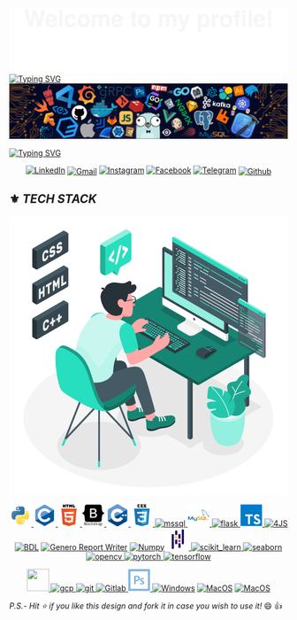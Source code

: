  ![](Bottom_up.svg)
[![Typing SVG](https://readme-typing-svg.herokuapp.com?color=%2336BCF7&center=true&vCenter=true&width=900&lines=Hi+there+👋,+I+am+Harshith+R;+Welcome+to+My+Profile!;Over+2+years+of+programming+experience;Always+learning+new+things+;Machine+Learning+Enthusiast+;Kaggle+community+member)](https://git.io/typing-svg)
![](header_.png)

[![Typing SVG](https://readme-typing-svg.herokuapp.com?color=%2336BCF7&center=true&vCenter=true&width=900&lines=📫+How+to+reach+me)](https://git.io/typing-svg)
<p align ="center">
  <a href="www.linkedin.com/in/theharshithr/"><img src="https://cdn.jsdelivr.net/gh/devicons/devicon/icons/linkedin/linkedin-original.svg" alt="LinkedIn" width="40" height="40"/></a>
  <a href="mailto:rharshith1868@gmail.com" target="blank"><img align="center" src="https://raw.githubusercontent.com/BEPb/BEPb/master/assets/gmail.svg" alt="Gmail" height="40" width="40" /></a>
  <a href="https://www.instagram.com/theharshithr/"><img src="https://upload.wikimedia.org/wikipedia/commons/e/e7/Instagram_logo_2016.svg" alt="Instagram" width="40" height="40"/></a>
  <a href="https://www.facebook.com/theharshithr/"><img src="https://cdn.jsdelivr.net/gh/devicons/devicon/icons/facebook/facebook-original.svg" alt="Facebook" width="40" height="40"/></a>
  <a href="https://t.me/theharshithr"><img src="https://upload.wikimedia.org/wikipedia/commons/8/82/Telegram_logo.svg" alt="Telegram" width="40" height="40"/></a>
  <a href="https://github.com/theharshithr"><img align="center" src="https://cdn.jsdelivr.net/gh/devicons/devicon/icons/github/github-original-wordmark.svg" alt="Github" width="40" height="40"/></a>
</p>

## :fleur_de_lis: **_TECH STACK_**

![](developer.svg)

<div align = "center">
  <a href="https://www.python.org" target="_blank" rel="noreferrer"> <img src="https://raw.githubusercontent.com/devicons/devicon/master/icons/python/python-original.svg" alt="python" width="40" 
     height="40"/> </a> 
  <a href="https://www.cprogramming.com/" target="_blank" rel="noreferrer"> <img src="https://raw.githubusercontent.com/devicons/devicon/master/icons/c/c-original.svg" alt="c" width="40" height="40"/> </a> 
  <a href="https://www.w3.org/html/" target="_blank" rel="noreferrer"> <img src="https://raw.githubusercontent.com/devicons/devicon/master/icons/html5/html5-original-wordmark.svg" alt="html5" width="40" 
     height="40"/> </a>
  <a href="https://getbootstrap.com" target="_blank" rel="noreferrer"> <img src="https://raw.githubusercontent.com/devicons/devicon/master/icons/bootstrap/bootstrap-plain-wordmark.svg" alt="bootstrap" 
     width="40" height="40"/> </a> 
  <a href="https://www.w3schools.com/cpp/" target="_blank" rel="noreferrer"> <img src="https://raw.githubusercontent.com/devicons/devicon/master/icons/cplusplus/cplusplus-original.svg" alt="cplusplus" 
     width="40" height="40"/> </a> 
  <a href="https://www.w3schools.com/css/" target="_blank" rel="noreferrer"> <img src="https://raw.githubusercontent.com/devicons/devicon/master/icons/css3/css3-original-wordmark.svg" alt="css3" width="40" 
     height="40"/> </a> 
  <a href="https://www.microsoft.com/en-us/sql-server" target="_blank" rel="noreferrer"> <img src="https://www.svgrepo.com/show/303229/microsoft-sql-server-logo.svg" alt="mssql" width="40" height="40"/>                   </a> 
  <a href="https://www.mysql.com/" target="_blank" rel="noreferrer"> <img src="https://raw.githubusercontent.com/devicons/devicon/master/icons/mysql/mysql-original-wordmark.svg" alt="mysql" width="40" 
     height="40"/> </a> 
  <a href="https://flask.palletsprojects.com/" target="_blank" rel="noreferrer"> <img src="https://www.vectorlogo.zone/logos/pocoo_flask/pocoo_flask-icon.svg" alt="flask" width="40" height="40"/> </a> 
  <a href="https://www.typescriptlang.org/" target="_blank" rel="noreferrer"> <img src="https://raw.githubusercontent.com/devicons/devicon/master/icons/typescript/typescript-original.svg" alt="typescript" 
     width="40" height="40"/> </a>
  <a href="https://4js.com/" target="_blank" rel="noreference"> <img src="https://4js.com/wp-content/uploads/2015/05/logo.png"  alt= "4JS" width="100" height = "40" /></a>
  <a href="https://4js.com/" target="_blank" rel="noreference"> <img src="https://4js.com/wp-content/uploads/2020/11/logo_GR_enterprise_CMYK_CS5.png" alt="BDL" width="100" height="40"/></a>
  <a href="https://4js.com/" target="_blank" rel="noreference"> <img src="https://www.generoreportwriter.com/wp-content/uploads/2015/02/logo_GRW_CMYK_test-01-300x112.png" alt="Genero Report Writer" 
    width="100" height="40" /></a> 
  <a href="https://numpy.org/" target="_blank" rel="noreferrer"><img src="https://cdn.jsdelivr.net/gh/devicons/devicon/icons/numpy/numpy-original.svg" alt="Numpy" width="40" height="40"/></a>
  <a href="https://pandas.pydata.org/" target="_blank" rel="noreferrer"> 
    <img src="https://raw.githubusercontent.com/devicons/devicon/2ae2a900d2f041da66e950e4d48052658d850630/icons/pandas/pandas-original.svg" alt="pandas" width="40" height="40"/> </a>
  <a href="https://scikit-learn.org/" target="_blank" rel="noreferrer"> <img src="https://upload.wikimedia.org/wikipedia/commons/0/05/Scikit_learn_logo_small.svg" alt="scikit_learn" width="40" height="40"/> 
                   </a>
  <a href="https://seaborn.pydata.org/" target="_blank" rel="noreferrer"> <img src="https://seaborn.pydata.org/_images/logo-mark-lightbg.svg" alt="seaborn" width="40" height="40"/> </a>
  <a href="https://opencv.org/" target="_blank" rel="noreferrer"> <img src="https://www.vectorlogo.zone/logos/opencv/opencv-icon.svg" alt="opencv" width="40" height="40"/> </a> 
  <a href="https://pytorch.org/" target="_blank" rel="noreferrer"> <img src="https://www.vectorlogo.zone/logos/pytorch/pytorch-icon.svg" alt="pytorch" width="40" height="40"/> </a> 
  <a href="https://www.tensorflow.org" target="_blank" rel="noreferrer"> <img src="https://www.vectorlogo.zone/logos/tensorflow/tensorflow-icon.svg" alt="tensorflow" width="40" height="40"/> </a>

  <a href="https://www.atlassian.com/" target="_blank" rel="noreferrer"><img src="https://cdn.jsdelivr.net/gh/devicons/devicon/icons/jira/jira-original.svg" width="40" height="40"/> </a>
  <a href="https://cloud.google.com" target="_blank" rel="noreferrer"> <img src="https://www.vectorlogo.zone/logos/google_cloud/google_cloud-icon.svg" alt="gcp" width="40" height="40"/> </a> 
  <a href="https://git-scm.com/" target="_blank" rel="noreferrer"> <img src="https://www.vectorlogo.zone/logos/git-scm/git-scm-icon.svg" alt="git" width="40" height="40"/> </a>
  <a href="https://about.gitlab.com/" target="_blank" rel="noreferrer"><img src="https://cdn.jsdelivr.net/gh/devicons/devicon/icons/gitlab/gitlab-original.svg" alt="Gitlab" 
     width="40" height="40"/> </a>
  <a href="https://www.photoshop.com/en" target="_blank" rel="noreferrer"> <img src="https://raw.githubusercontent.com/devicons/devicon/master/icons/photoshop/photoshop-line.svg" alt="photoshop"       
     width="40" height="40"/> </a> 
  <a href="https://www.microsoft.com/en-in/" target="_blank" rel="noreferrer"><img src="https://cdn.jsdelivr.net/gh/devicons/devicon/icons/windows8/windows8-original.svg" alt="Windows" width="40" 
     height="40"/></a>
  <a href="https://www.apple.com/in/macos/ventura/" target="_blank" rel="noreferrer"><img src="https://cdn.jsdelivr.net/gh/devicons/devicon/icons/apple/apple-original.svg" alt="MacOS" width="40" 
     height="40"/></a>
  <a href="https://www.linux.org/" target="_blank" rel="noreferrer"><img src="https://cdn.jsdelivr.net/gh/devicons/devicon/icons/linux/linux-original.svg" alt="MacOS" width="40" 
     height="40"/></a> 
</div>

*P.S.- Hit ⭐ if you like this design and fork it in case you wish to use it!* :smile: 👍
